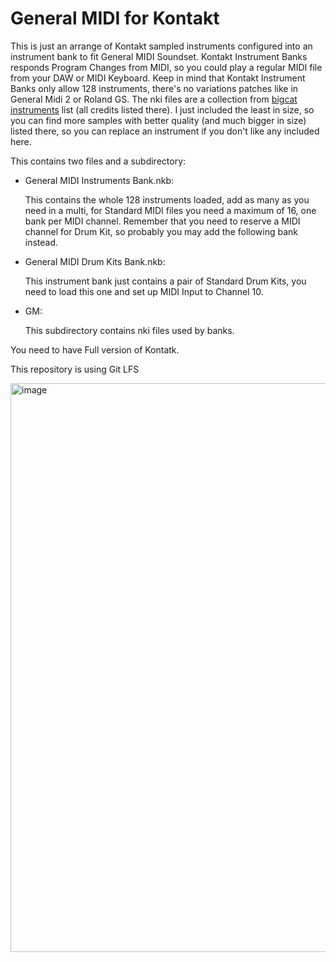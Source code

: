 # General MIDI for Kontakt
This is just an arrange of Kontakt sampled instruments configured into an instrument bank to fit General MIDI Soundset. 
Kontakt Instrument Banks responds Program Changes from MIDI, so you could play a regular MIDI file from your DAW or MIDI Keyboard. Keep in mind that Kontakt Instrument Banks only allow 128 instruments, there's no variations patches like in General Midi 2 or Roland GS.
The nki files are a collection from [bigcat instruments](http://bigcatinstruments.blogspot.com/2014/08/gm-midi-instruments-for-kontakt.html) list (all credits listed there). I just included the least in size, so you can find more samples with better quality (and much bigger in size) listed there, so you can replace an instrument if you don't like any included here.


This contains two files and a subdirectory:
- General MIDI Instruments Bank.nkb: 
    <p>This contains the whole 128 instruments loaded, add as many as you need in a multi, for Standard MIDI files you need a maximum of 16, one bank per MIDI channel. Remember that you need to reserve a MIDI channel for Drum Kit, so probably you may add the following bank instead.
- General MIDI Drum Kits Bank.nkb:
    <p>This instrument bank just contains a pair of Standard Drum Kits, you need to load this one and set up MIDI Input to Channel 10.
- GM: 
    <p>This subdirectory contains nki files used by banks.
        
You need to have Full version of Kontatk.
        
This repository is using Git LFS

<img width="910" alt="image" src="https://user-images.githubusercontent.com/1329091/169952318-bc3cadcc-4fb3-4954-93c4-7085c507d602.png">

        
